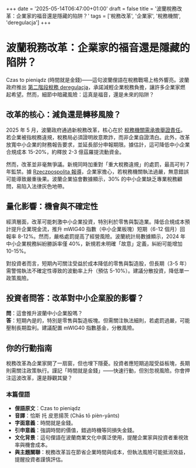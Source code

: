 +++
date = '2025-05-14T06:47:00+01:00'
draft = false
title = '波蘭稅務改革：企業家的福音還是隱藏的陷阱？'
tags = ['稅務改革', '企業家', '稅務機關', 'deregulacja']
+++

# 波蘭稅務改革：企業家的福音還是隱藏的陷阱？

Czas to pieniądz (時間就是金錢)——這句波蘭俚語在稅務戰場上格外響亮。波蘭政府推出 [第二階段稅務 deregulacja](https://businessinsider.com.pl/prawo/rzad-przyjal-drugi-pakiet-deregulacji-ulatwienia-dla-podatnikow-i-przedsiebiorcow/6z5m3xn)，承諾減輕企業稅務負擔，讓許多企業家燃起希望。然而，細節中暗藏風險：這真是福音，還是未來的陷阱？

## 改革的核心：減負還是轉移風險？

2025 年 5 月，波蘭政府通過新稅務改革，核心在於 [稅務機關需承擔舉證責任](https://www.money.pl/gospodarka/rzad-po-stronie-podatnika-fiskus-bedzie-musial-udowodnic-wine-7156286325930528a.html)。若企業被指稅務違規，稅務局必須證明故意欺詐，而非企業自證清白。此外，改革放寬中小企業的財務報告要求，並延長部分申報期限。據估計，這可降低中小企業合規成本 15-20%，約釋放 2-3 億茲羅提流動資金。

然而，改革並非毫無爭議。新規同時加重對「重大稅務違規」的處罰，最高可判 7 年監禁。據 [Rzeczpospolita 報導](https://pro.rp.pl/podatki/art42266801-do-wiezienia-za-przedawnione-podatki-przedsiebiorcy-krytykuja-pomysl-ministerstwa-finansow)，企業家擔心，若稅務機關執法過嚴，無意錯誤可能導致嚴重後果。波蘭企業協會數據顯示，30% 的中小企業缺乏專業稅務顧問，易陷入法律灰色地帶。

## 量化影響：機會與不確定性

經濟層面，改革可能刺激中小企業投資，特別利於零售與製造業。降低合規成本預計提升企業現金流，推升 mWIG40 指數（中小企業板塊）短期（6-12 個月）回報率 8-12%。然而，嚴格處罰提高了經營風險。波蘭統計局數據顯示，2024 年中小企業稅務糾紛勝訴率僅 40%，新規若未明確「故意」定義，糾紛可能增加 10-15%。

對投資者而言，短期內可關注受益於成本降低的零售與製造股，但長期（3-5 年）需警惕執法不確定性導致的波動率上升（預估 5-10%）。建議分散投資，降低單一政策風險。

## 投資者問答：改革對中小企業股的影響？

**問**：這會推升波蘭中小企業股嗎？  
**答**：短期內是的，特別是零售與製造板塊。但需關注執法細則，若處罰過嚴，可能壓制長期盈利。建議配置 mWIG40 指數基金，分散風險。

## 你的行動指南

稅務改革為企業家開了一扇窗，但也埋下隱憂。投資者應短期追蹤受益板塊，長期則需關注政策執行。謹記「時間就是金錢」——快速行動，但別忽視風險。你會押注這波改革，還是靜觀其變？

### 本篇俚語

- **俚語原文**：Czas to pieniądz  
- **音譯**：恰斯 托 皮恩揚茨 (Chās tō pièn-yānts)  
- **字面意義**：時間就是金錢。  
- **引申意義**：強調時間的價值，錯過時機等同損失金錢。  
- **文化背景**：這句俚語在波蘭商業文化中廣泛使用，提醒企業家與投資者重視效率與機會成本。  
- **與主題關聯**：稅務改革旨在節省企業時間與成本，但執法風險可能抵消效益，提醒投資者謹慎評估。